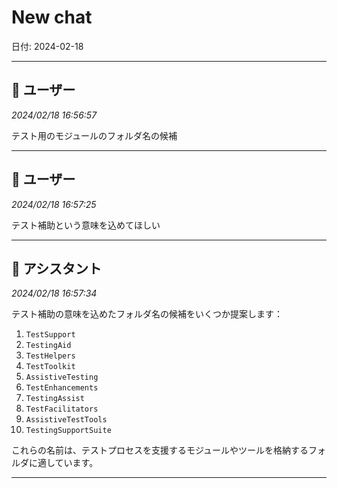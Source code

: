 # New chat

日付: 2024-02-18

---

## 👤 ユーザー
*2024/02/18 16:56:57*

テスト用のモジュールのフォルダ名の候補

---

## 👤 ユーザー
*2024/02/18 16:57:25*

テスト補助という意味を込めてほしい

---

## 🤖 アシスタント
*2024/02/18 16:57:34*

テスト補助の意味を込めたフォルダ名の候補をいくつか提案します：

1. `TestSupport`
2. `TestingAid`
3. `TestHelpers`
4. `TestToolkit`
5. `AssistiveTesting`
6. `TestEnhancements`
7. `TestingAssist`
8. `TestFacilitators`
9. `AssistiveTestTools`
10. `TestingSupportSuite`

これらの名前は、テストプロセスを支援するモジュールやツールを格納するフォルダに適しています。

---
